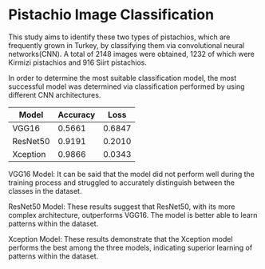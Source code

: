 # Pistachio Image Classification
This study aims to identify these two types of pistachios, which are frequently grown in Turkey, by classifying them via convolutional neural networks(CNN).
A total of 2148 images were obtained, 1232 of which were Kirmizi pistachios and 916 Siirt pistachios.

In order to determine the most suitable classification model, the most successful model was determined via classification performed by using different CNN architectures.

<table>
<thead>
<tr class="header">
<th>Model</th>
<th>Accuracy</th>
<th>Loss</th>
</tr>
</thead>
<tbody>
<tr class="odd">
<td>VGG16</td>
<td>0.5661</td>
<td>0.6847</td>
</tr>
<tr class="even">
<td>ResNet50</td>
<td>0.9191</td>
<td>0.2010</td>
</tr>
<tr class="odd">
<td>Xception</td>
<td>0.9866</td>
<td>0.0343</td>
</tr>
</tbody>
</table>

VGG16 Model: It can be said that the model did not perform well during the training process and struggled to accurately distinguish between the classes in the dataset.

ResNet50 Model: These results suggest that ResNet50, with its more complex architecture, outperforms VGG16. The model is better able to learn patterns within the dataset.

Xception Model: These results demonstrate that the Xception model performs the best among the three models, indicating superior learning of patterns within the dataset.
